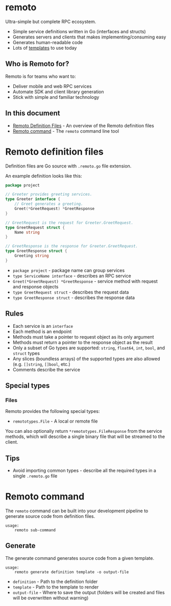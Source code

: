 # remoto

Ultra-simple but complete RPC ecosystem.

* Simple service definitions written in Go (interfaces and structs)
* Generates servers and clients that makes implementing/consuming easy
* Generates human-readable code
* Lots of [templates](templates) to use today

## Who is Remoto for?

Remoto is for teams who want to:

* Deliver mobile and web RPC services
* Automate SDK and client library generation
* Stick with simple and familiar technology

## In this document

* [Remoto Definition Files](#remoto-definition-files) - An overview of the Remoto definition files
* [Remoto command](#remoto-command) - The `remoto` command line tool

# Remoto definition files

Definition files are Go source with `.remoto.go` file extension.

An example definition looks like this:

```go
package project

// Greeter provides greeting services.
type Greeter interface {
	// Greet generates a greeting.
	Greet(*GreetRequest) *GreetResponse
}

// GreetRequest is the request for Greeter.GreetRequest.
type GreetRequest struct {
	Name string
}

// GreetResponse is the response for Greeter.GreetRequest.
type GreetResponse struct {
	Greeting string
}
```

* `package project` - package name can group services
* `type ServiceName interface` - describes an RPC service
* `Greet(*GreetRequest) *GreetResponse` - service method with request and response objects
* `type GreetRequest struct` - describes the request data
* `type GreetResponse struct` - describes the response data

## Rules

* Each service is an `interface`
* Each method is an endpoint
* Methods must take a pointer to request object as its only argument
* Methods must return a pointer to the response object as the result
* Only a subset of Go types are supported: `string`, `float64`, `int`, `bool`, and `struct` types
* Any slices (boundless arrays) of the supported types are also allowed (e.g. `[]string`, `[]bool`, etc.)
* Comments describe the service

## Special types

### Files

Remoto provides the following special types:

* `remototypes.File` - A local or remote file

You can also optionally return `*remototypes.FileResponse` from the service methods, which will describe a 
single binary file that will be streamed to the client.

## Tips

* Avoid importing common types - describe all the required types in a single `.remoto.go` file

# Remoto command

The `remoto` command can be built into your development pipeline to generate source code from
definition files.

```
usage:
	remoto sub-command
```

## Generate

The generate command generates source code from a given template.

```
usage:
	remoto generate definition template -o output-file
```

* `definition` - Path to the definition folder
* `template` - Path to the template to render
* `output-file` - Where to save the output (folders will be created and files will be overwritten without warning)
